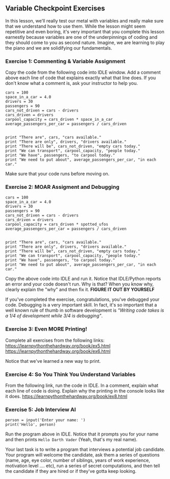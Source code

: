 ## Variable Checkpoint Exercises

In this lesson, we'll really test our metal with variables and really make sure that we understand how to use them. While the lesson might seem repetitive and even boring, it's very important that you complete this lesson earnestly because variables are one of the underpinnings of coding and they should come to you as second nature. Imagine, we are learning to play the piano and we are solidifying our fundamentals. 

### Exercise 1: Commenting & Variable Assignment
Copy the code from the following code into IDLE window. 
Add a comment above each line of code that explains exactly what that line does. If you don't know what a comment is, ask your instructor to help you. 

```
cars = 100
space_in_a_car = 4.0
drivers = 30
passengers = 90
cars_not_driven = cars - drivers
cars_driven = drivers
carpool_capacity = cars_driven * space_in_a_car
average_passengers_per_car = passengers / cars_driven


print "There are", cars, "cars available."
print "There are only", drivers, "drivers available."
print "There will be", cars_not_driven, "empty cars today."
print "We can transport", carpool_capacity, "people today."
print "We have", passengers, "to carpool today."
print "We need to put about", average_passengers_per_car, "in each car."
```


Make sure that your code runs before moving on. 

### Exercise 2: MOAR Assigment and Debugging
```
cars = 100
space_in_a_car = 4.0
drivers = 30
passengers = 90
cars_not_driven = cars - drivers
cars_driven = drivers
carpool_capacity = cars_driven * spotted_ufos
average_passengers_per_car = passengers / cars_driven


print "There are", cars, "cars available."
print "There are only", drivers, "drivers available."
print "There will be", cars_not_driven, "empty cars today."
print "We can transport", carpool_capacity, "people today."
print "We have", passengers, "to carpool today."
print "We need to put about", average_passengers_per_car, "in each car."
```

Copy the above code into IDLE and run it. Notice that IDLE/Python reports an error and your code doesn't run. Why is that? When you know why, clearly explain the "why" and then fix it. **FIGURE IT OUT BY YOURSELF**

If you've completed the exercise, congratulations, you've debugged your code. Debugging is a very important skill. In fact, it's so important that a well known rule of thumb in software development is _"Writing code takes is a 1/4 of development while 3/4 is debugging"_. 

### Exercise 3: Even MORE Printing!
Complete all exercises from the following links: 
https://learnpythonthehardway.org/book/ex5.html
https://learnpythonthehardway.org/book/ex6.html

Notice that we've learned a new way to print. 

### Exercise 4: So You Think You Understand Variables
From the following link, run the code in IDLE. In a comment, explain what each line of code is doing. Explain why the printing in the console looks like it does. 
https://learnpythonthehardway.org/book/ex8.html


### Exercise 5: Job Interview AI
```
person = input('Enter your name: ')
print('Hello', person)
```

Run the program above in IDLE. Notice that it prompts you for your name and then prints `Hello Darth Vader` (Yeah, that's my real name). 

Your last task is to write a program that interviews a potential job candidate. Your program will welcome the candidate, ask them a series of questions (name, age, eye color, number of siblings, years of work experience, motivation level .... etc), run a series of secret computations, and then tell the candidate if they are hired or if they've gotta keep looking. 
